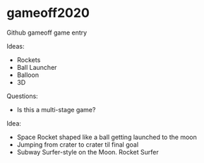 # gameoff2020
Github gameoff game entry 

Ideas:
- Rockets
- Ball Launcher
- Balloon
- 3D

Questions:
- Is this a multi-stage game?

Idea:
- Space Rocket shaped like a ball getting launched to the moon
- Jumping from crater to crater til final goal
- Subway Surfer-style on the Moon. Rocket Surfer


